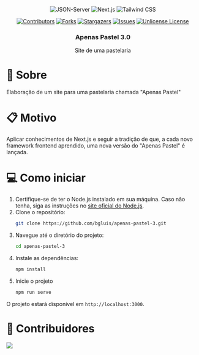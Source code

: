 <div align="center">

![JSON-Server][JSON-Server.io]
![Next.js][Next.js.io]
![Tailwind CSS][Tailwind.io]


  [![Contributors][contributors-shield]][contributors-url]
  [![Forks][forks-shield]][forks-url]
  [![Stargazers][stars-shield]][stars-url]
  [![Issues][issues-shield]][issues-url]
  [![Unlicense License][license-shield]][license-url]

  <h3>Apenas Pastel 3.0</h3>
  Site de uma pastelaria
</div>

# 📖 Sobre 
Elaboração de um site para uma pastelaria chamada "Apenas Pastel"

# 📋 Motivo
Aplicar conhecimentos de Next.js e seguir a tradição de que, a cada novo framework frontend aprendido, uma nova versão do "Apenas Pastel" é lançada.

# 💻 Como iniciar
1. Certifique-se de ter o Node.js instalado em sua máquina. Caso não tenha, siga as instruções no [site oficial do Node.js](https://nodejs.org/).
2. Clone o repositório:
	```sh
	git clone https://github.com/bgluis/apenas-pastel-3.git
	```
3. Navegue até o diretório do projeto:
	```sh
	cd apenas-pastel-3
	```
4. Instale as dependências:
	```sh
	npm install
	```
5. Inicie o projeto
	```sh
	npm run serve
	```

O projeto estará disponível em `http://localhost:3000`.

# 🤝 Contribuidores
<a href = "https://github.com/bgluis/apenas-pastel-3/graphs/contributors">
  <img src = "https://contrib.rocks/image?repo=bgluis/apenas-pastel-3"/>
</a>

[repossitory-path]: bgluis/apenas-pastel-3/
[contributors-shield]: https://img.shields.io/github/contributors/bgluis/apenas-pastel-3.svg?style=for-the-badge
[contributors-url]: https://github.com/bgluis/apenas-pastel-3/graphs/contributors
[forks-shield]: https://img.shields.io/github/forks/bgluis/apenas-pastel-3.svg?style=for-the-badge
[forks-url]: https://github.com/bgluis/apenas-pastel-3/network/members
[stars-shield]: https://img.shields.io/github/stars/bgluis/apenas-pastel-3.svg?style=for-the-badge
[stars-url]: https://github.com/bgluis/apenas-pastel-3/stargazers
[issues-shield]: https://img.shields.io/github/issues/bgluis/apenas-pastel-3.svg?style=for-the-badge
[issues-url]: https://github.com/bgluis/apenas-pastel-3/issues
[license-shield]: https://img.shields.io/github/license/bgluis/apenas-pastel-3.svg?style=for-the-badge
[license-url]: https://github.com/bgluis/apenas-pastel-3/blob/master/LICENSE.txt

[JSON-Server.io]: https://img.shields.io/badge/JSON--Server-323330?style=for-the-badge&logo=json&logoColor=white
[Next.js.io]: https://img.shields.io/badge/Next.js-000000?style=for-the-badge&logo=next.js&logoColor=white
[Tailwind.io]: https://img.shields.io/badge/Tailwind_CSS-38B2AC?style=for-the-badge&logo=tailwind-css&logoColor=white